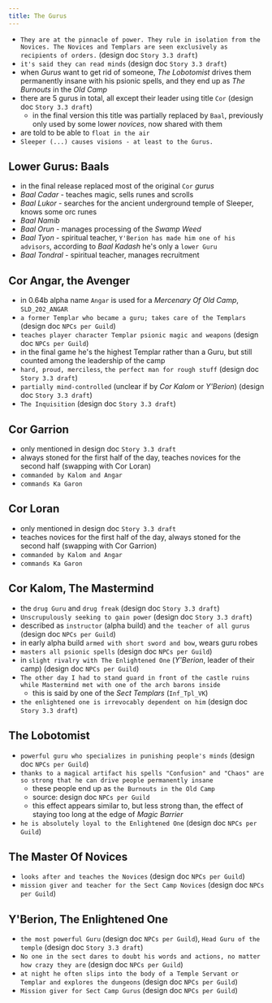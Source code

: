 ```yaml
---
title: The Gurus
---
```


- `They are at the pinnacle of power. They rule in isolation from the Novices. The Novices and Templars are seen exclusively as recipients of orders.` (design doc `Story 3.3 draft`)
- `it's said they can read minds` (design doc `Story 3.3 draft`)
- when _Gurus_ want to get rid of someone, _The Lobotomist_ drives them permanently insane with his psionic spells, and they end up as _The Burnouts_ in the _Old Camp_
- there are 5 gurus in total, all except their leader using title `Cor` (design doc `Story 3.3 draft`)
  - in the final version this title was partially replaced by `Baal`, previously only used by some lower _novices_, now shared with them
- are told to be able to `float in the air`
- `Sleeper (...) causes visions - at least to the Gurus.`

## Lower Gurus: Baals
- in the final release replaced most of the original `Cor` _gurus_
- _Baal Cadar_ - teaches magic, sells runes and scrolls
- _Baal Lukor_ - searches for the ancient underground temple of Sleeper, knows some orc runes
- _Baal Namib_
- _Baal Orun_ - manages processing of the _Swamp Weed_
- _Baal Tyon_ - spiritual teacher, `Y'Berion has made him one of his advisors`, according to _Baal Kadash_ he's only a `lower Guru`
- _Baal Tondral_ - spiritual teacher, manages recruitment

## Cor Angar, the Avenger
- in 0.64b alpha name `Angar` is used for a _Mercenary Of Old Camp_, `SLD_202_ANGAR`
- `a former Templar who became a guru; takes care of the Templars` (design doc `NPCs per Guild`)
- `teaches player character Templar psionic magic and weapons` (design doc `NPCs per Guild`)
- in the final game he's the highest Templar rather than a Guru, but still counted among the leadership of the camp
- `hard, proud, merciless`, `the perfect man for rough stuff` (design doc `Story 3.3 draft`)
- `partially mind-controlled` (unclear if by _Cor Kalom_ or _Y'Berion_) (design doc `Story 3.3 draft`)
- `The Inquisition` (design doc `Story 3.3 draft`)

## Cor Garrion
- only mentioned in design doc `Story 3.3 draft`
- always stoned for the first half of the day, teaches novices for the second half (swapping with Cor Loran)
- `commanded by Kalom and Angar`
- `commands Ka Garon`

## Cor Loran
- only mentioned in design doc `Story 3.3 draft`
- teaches novices for the first half of the day, always stoned for the second half (swapping with Cor Garrion)
- `commanded by Kalom and Angar`
- `commands Ka Garon`

## Cor Kalom, The Mastermind
- the `drug Guru` and `drug freak` (design doc `Story 3.3 draft`)
- `Unscrupulously seeking to gain power` (design doc `Story 3.3 draft`)
- described as `instructor` (alpha build) and `the teacher of all gurus` (design doc `NPCs per Guild`)
- in early alpha build `armed with short sword and bow`, wears guru robes
- `masters all psionic spells` (design doc `NPCs per Guild`)
- in `slight rivalry with The Enlightened One` (_Y'Berion_, leader of their camp) (design doc `NPCs per Guild`)
- `The other day I had to stand guard in front of the castle ruins while Mastermind met with one of the arch barons inside`
  - this is said by one of the _Sect Templars_ (`Inf_Tpl_VK`)
- `the enlightened one is irrevocably dependent on him` (design doc `Story 3.3 draft`)

## The Lobotomist
- `powerful guru who specializes in punishing people's minds` (design doc `NPCs per Guild`)
- `thanks to a magical artifact his spells "Confusion" and "Chaos" are so strong that he can drive people permanently insane`
  - these people end up as `the Burnouts in the Old Camp`
  - source: design doc `NPCs per Guild`
  - this effect appears similar to, but less strong than, the effect of staying too long at the edge of _Magic Barrier_
- `he is absolutely loyal to the Enlightened One` (design doc `NPCs per Guild`)

## The Master Of Novices
- `looks after and teaches the Novices` (design doc `NPCs per Guild`)
- `mission giver and teacher for the Sect Camp Novices` (design doc `NPCs per Guild`)

## Y'Berion, The Enlightened One
- `the most powerful Guru` (design doc `NPCs per Guild`), `Head Guru of the temple` (design doc `Story 3.3 draft`)
- `No one in the sect dares to doubt his words and actions, no matter how crazy they are` (design doc `NPCs per Guild`)
- `at night he often slips into the body of a Temple Servant or Templar and explores the dungeons` (design doc `NPCs per Guild`)
- `Mission giver for Sect Camp Gurus` (design doc `NPCs per Guild`)
